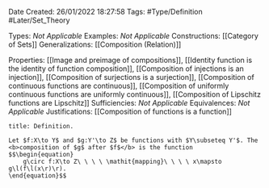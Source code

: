 <div class="topSpace"></div>

Date Created: 26/01/2022 18:27:58
Tags: #Type/Definition #Later/Set_Theory

Types: <i>Not Applicable</i>
Examples: <i>Not Applicable</i>
Constructions: [[Category of Sets]]
Generalizations: [[Composition (Relation)]]

Properties: [[Image and preimage of compositions]], [[Identity function is the identity of function composition]], [[Composition of injections is an injection]], [[Composition of surjections is a surjection]], [[Composition of continuous functions are continuous]], [[Composition of uniformly continuous functions are uniformly continuous]], [[Composition of Lipschitz functions are Lipschitz]]
Sufficiencies: <i>Not Applicable</i>
Equivalences: <i>Not Applicable</i>
Justifications: [[Composition of functions is a function]]

``` ad-Definition
title: Definition.

Let $f:X\to Y$ and $g:Y'\to Z$ be functions with $Y\subseteq Y'$. The <b>composition of $g$ after $f$</b> is the function
$$\begin{equation}
    g\circ f:X\to Z\ \ \ \ \mathit{mapping}\ \ \ \ x\mapsto g\l(f\l(x\r)\r).
\end{equation}$$

```
